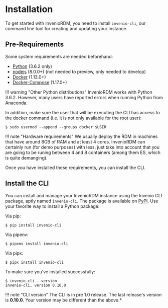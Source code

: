 # Installation

To get started with InvenioRDM, you need to install `invenio-cli`, our
command line tool for creating and updating your instance.

## Pre-Requirements

Some system requirements are needed beforehand:

- [Python](https://www.python.org/) (3.6.2 only)
- [nodejs](https://nodejs.org) (8.0.0+) (not needed to preview, only needed to develop)
- [Docker](https://docs.docker.com/) (1.13.0+)
- [Docker-Compose](https://docs.docker.com/compose/) (1.17.0+)

!!! warning "Other Python distributions"
    InvenioRDM works with Python 3.6.2. However, many users have reported errors when running Python from Anaconda.

In addition, make sure the user that will be executing the CLI has access to
the docker command (i.e. it is not only available for the root user):

```console
$ sudo usermod --append --groups docker $USER
```

!!! note "Hardware requirements"
    We usually deploy the RDM in machines that have around 8GB of RAM and at least 4 cores. InvenioRDM can certainly run (for demo purposes) with less, just take into account that you are going to be runing between 4 and 8 containers (among them ES, which is quite demanging).

Once you have installed these requirements, you can install the CLI.

## Install the CLI

You can install and manage your InvenioRDM instance using the Invenio CLI package,
aptly named `invenio-cli`. The package is available on [PyPI](https://pypi.org/project/invenio-cli/).
Use your favorite way to install a Python package:

Via pip:

``` console
$ pip install invenio-cli
```

Via pipenv:

``` console
$ pipenv install invenio-cli
```

Via pipx:

``` console
$ pipx install invenio-cli
```

To make sure you've installed successfully:

``` console
$ invenio-cli --version
invenio-cli, version 0.10.0
```

!!! note "CLI version"
    The CLI is in pre 1.0 release. The last release's version is **0.10.0**. Your version may be different than the above.*
